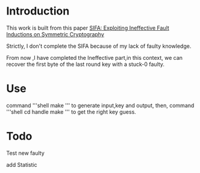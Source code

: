 # Introduction
This work is built from this paper [SIFA: Exploiting Ineffective Fault Inductions on Symmetric Cryptography](https://ojs.ub.rub.de/index.php/TCHES/article/view/7286)

Strictly, I don't complete the SIFA because of my lack of faulty knowledge.

From now ,I have completed the Ineffective part,in this context, we can recover the first byte of the last round key with a stuck-0 faulty.

# Use

command
'''shell
make
'''
to generate input,key and output,
then, command 
'''shell
cd handle
make
'''
to get the right key guess.

# Todo
  Test new faulty

  add Statistic